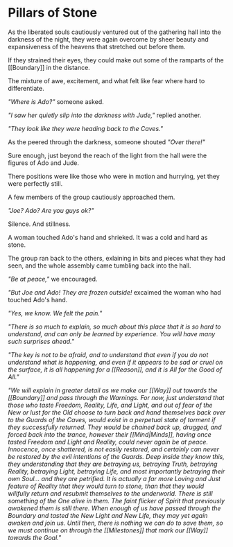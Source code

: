 # Pillars of Stone
As the liberated souls cautiously ventured out of the gathering hall into the darkness of the night, they were again overcome by sheer beauty and expansiveness of the heavens that stretched out before them. 

If they strained their eyes, they could make out some of the ramparts of the [[Boundary]] in the distance. 

The mixture of awe, excitement, and what felt like fear where hard to differentiate. 

_"Where is Ado?"_ someone asked. 

_"I saw her quietly slip into the darkness with Jude,"_ replied another. 

_"They look like they were heading back to the Caves."_

As the peered through the darkness, someone shouted _"Over there!"_

Sure enough, just beyond the reach of the light from the hall were the figures of Ado and Jude. 

There positions were like those who were in motion and hurrying, yet they were perfectly still. 

A few members of the group cautiously approached them. 

_"Joe? Ado? Are you guys ok?"_

Silence. And stillness. 

A woman touched Ado's hand and shrieked. It was a cold and hard as stone. 

The group ran back to the others, exlaining in bits and pieces what they had seen, and the whole assembly came tumbling back into the hall. 

_"Be at peace,"_ we encouraged. 

_"But Joe and Ado! They are frozen outside!_ excaimed the woman who had touched Ado's hand. 

_"Yes, we know. We felt the pain."_

_"There is so much to explain, so much about this place that it is so hard to understand, and can only be learned by experience. You will have many such surprises ahead."_

_"The key is not to be afraid, and to understand that even if you do not understand what is happening, and even if it appears to be sad or cruel on the surface, it is all happening for a [[Reason]], and it is All for the Good of All."_

_"We will explain in greater detail as we make our [[Way]] out towards the [[Boundary]] and pass through the Warnings. For now, just understand that those who taste Freedom, Reality, Life, and Light, and out of fear of the New or lust for the Old choose to turn back and hand themselves back over to the Guards of the Caves, would exist in a perpetual state of torment if they successfully returned. They would be chained back up, drugged, and forced back into the trance, however their [[Mind|Minds]], having once tasted Freedom and Light and Reality, could never again be at peace. Innocence, once shattered, is not easily restored, and certainly can never be restored by the evil intentions of the Guards. Deep inside they know this, they understanding that they are betraying us, betraying Truth, betraying Reality, betraying Light, betraying Life, and most importantly betraying their own Soul... and they are petrified. It is actually a far more Loving and Just feature of Reality that they would turn to stone, than that they would willfully return and resubmit themselves to the underworld. There is still something of the One alive in them. The faint flicker of Spirit that previously awakened them is still there. When enough of us have passed through the Boundary and tasted the New Light and New Life, they may yet again awaken and join us. Until then, there is nothing we can do to save them, so we must continue on through the [[Milestones]] that mark our [[Way]] towards the Goal."_

